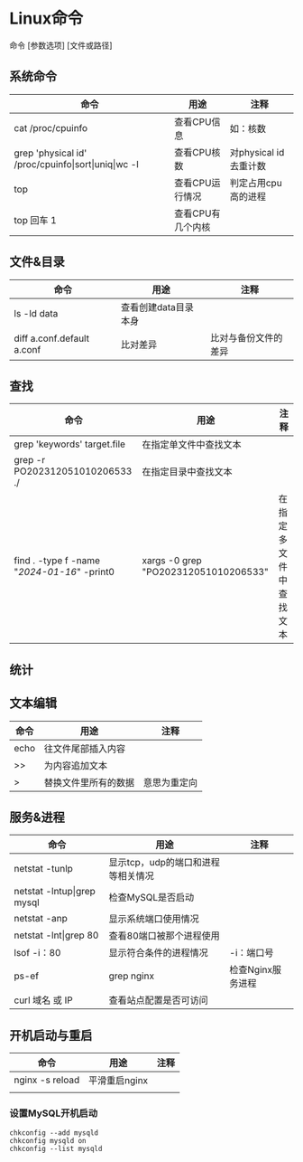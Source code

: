 # Linux命令

命令 [参数选项]  [文件或路径]

## 系统命令

| 命令    | 用途  | 注释  |
| ---- | ---- |---- |
| cat /proc/cpuinfo  | 查看CPU信息 | 如：核数 |
| grep 'physical id' /proc/cpuinfo\|sort\|uniq\|wc -l  | 查看CPU核数 | 对physical id去重计数 |
| top | 查看CPU运行情况 | 判定占用cpu高的进程 |
| top 回车 1 | 查看CPU有几个内核 |  |

## 文件&目录

| 命令    | 用途  | 注释  |
| ---- | ---- |---- |
| ls -ld data  | 查看创建data目录本身 | |
| diff a.conf.default a.conf  | 比对差异 | 比对与备份文件的差异 |


## 查找

| 命令    | 用途  | 注释  |
| ---- | ---- |---- |
| grep 'keywords' target.file | 在指定单文件中查找文本 | |
| grep -r PO202312051010206533 ./ | 在指定目录中查找文本 | |
| find . -type f -name "*2024-01-16*" -print0 | xargs -0 grep "PO202312051010206533" | 在指定多文件中查找文本 | |


## 统计

## 文本编辑

| 命令    | 用途  | 注释  |
| ---- | ---- |---- |
| echo | 往文件尾部插入内容 | |
| >> | 为内容追加文本 | |
| > | 替换文件里所有的数据 | 意思为重定向 |

## 服务&进程

| 命令    | 用途  | 注释  |
| ---- | ---- |---- |
| netstat -tunlp  | 显示tcp，udp的端口和进程等相关情况 | |
| netstat -lntup\|grep mysql  | 检查MySQL是否启动 | |
| netstat -anp   | 显示系统端口使用情况 | |
| netstat -lnt\|grep 80  | 查看80端口被那个进程使用 | |
| lsof -i：80  | 显示符合条件的进程情况 |-i：端口号 |
| ps-ef|grep nginx  | 检查Nginx服务进程 |  |
| curl 域名 或 IP  | 查看站点配置是否可访问 | |


## 开机启动与重启


| 命令    | 用途  | 注释  |
| ---- | ---- |---- |
| nginx -s reload | 平滑重启nginx | |
|  |  | |


### 设置MySQL开机启动
```
chkconfig --add mysqld
chkconfig mysqld on
chkconfig --list mysqld
```
